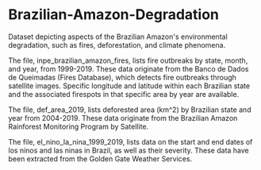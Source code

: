 # Brazilian-Amazon-Degradation
Dataset depicting aspects of the Brazilian Amazon's environmental degradation, such as fires, deforestation, and climate phenomena.

The file, inpe_brazilian_amazon_fires, lists fire outbreaks by state, month, and year, from 1999-2019. These data originate from the Banco de Dados de Queimadas (Fires Database), which detects fire outbreaks through satellite images. Specific longitude and latitude within each Brazilian state and the associated firespots in that specific area by year are available.

The file, def_area_2019, lists deforested area (km^2) by Brazilian state and year from 2004-2019. These data originate from the Brazilian Amazon Rainforest Monitoring Program by Satellite. 

The file, el_nino_la_nina_1999_2019, lists data on the start and end dates of los ninos and las ninas in Brazil, as well as their severity. These data have been extracted from the Golden Gate Weather Services.
